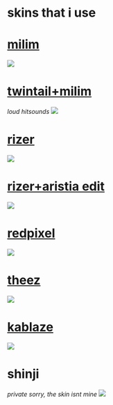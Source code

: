 

# skins that i use

# [milim](https://osu.ppy.sh/ss/15464134/f0c5)
![](https://www.dropbox.com/s/v6p1svr0rymtrea/milim.osk?dl=0)


# [twintail+milim](https://www.dropbox.com/s/dbpkxobkoatv4fn/twintail%2Bmilim.osk?dl=0)
*loud hitsounds*
![](https://osu.ppy.sh/ss/15400529/d4ea)

# [rizer](https://www.dropbox.com/s/xfcmkq385g0lg3e/rizer.osk?dl=0)
![](https://osu.ppy.sh/ss/15400526/a5ca)

# [rizer+aristia edit](https://www.dropbox.com/s/k1ux7h8ilyrsic6/rizer%2Baristia%20edit.osk?dl=0)
![](https://osu.ppy.sh/ss/15406057/ff7c)

# [redpixel](https://www.dropbox.com/s/tr9p2j90zaoda03/redpixel.osk?dl=0)
![](https://osu.ppy.sh/ss/15455783/0d17)

# [theez](https://theez.s-ul.eu/zHf87Cod)
![](https://osu.gatari.pw/ss/E6K1E7UO.jpg)

# [kablaze](http://kablaze.u.catgirlsare.sexy/pT-bgwJK.osk) 
![](https://osu.ppy.sh/ss/15427904/e9c6)

# shinji 
*private sorry, the skin isnt mine*
 ![](https://osu.ppy.sh/ss/15370331/5058)
